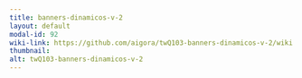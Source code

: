 ```yaml
---
title: banners-dinamicos-v-2
layout: default
modal-id: 92
wiki-link: https://github.com/aigora/twQ103-banners-dinamicos-v-2/wiki
thumbnail: 
alt: twQ103-banners-dinamicos-v-2
---
```


